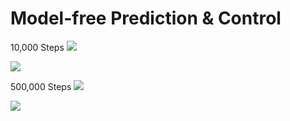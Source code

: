 # Model-free Prediction & Control

10,000 Steps
![](/images/10,000_Steps_No_Usable_Ace.png)

![](/images/10,000_Steps_Usable_Ace.png)

500,000 Steps
![](/images/500,000_Steps_No_Usable_Ace.png)

![](/images/500,000_Steps_Usable_Ace.png)
